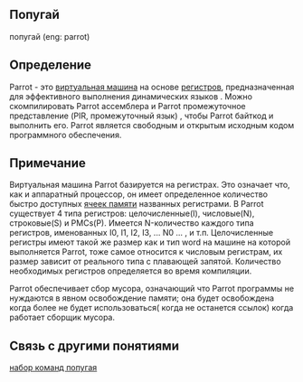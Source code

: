 ## Попугай
попугай (eng: parrot) 

## Определение
Parrot - это [виртуальная машина](virtual_machines_1.md) на основе [регистров](register.md), предназначенная для эффективного выполнения динамических языков . 
Можно скомпилировать Parrot ассемблера и Parrot промежуточное представление (PIR, промежуточный язык) , чтобы Parrot байткод и выполнить его. 
Parrot является свободным и открытым исходным кодом программного обеспечения.

## Примечание

Виртуальная машина Parrot базируется на регистрах. Это означает что, как и аппаратный процессор, он имеет определенное количество быстро доступных [ячеек памяти](memory_cell.md) названных регистрами. В Parrot существует 4 типа регистров:
целочисленные(I), числовые(N), строковые(S) и PMCs(P).  Имеется N-количество каждого типа регистров, именованных  I0, I1, I2, I3, ... N0 ... , и т.п. Целочисленные регистры имеют такой же размер как и тип word на машине на которой выполняется Parrot, тоже самое относится к числовым регистрам, их размер  зависит от реального типа с плавающей запятой. Количество необходимых регистров определяется во время компиляции.

Parrot обеспечивает сбор мусора, означающий что Parrot программы не нуждаются в явном освобождение памяти; она будет освобождена когда более не будет использоваться( когда не останется ссылок) когда работает сборщик мусора.

## Cвязь с другими понятиями 
[набор команд попугая](opcodes_parrot.md)
